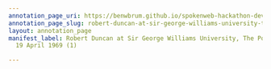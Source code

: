```yaml
---
annotation_page_uri: https://benwbrum.github.io/spokenweb-hackathon-development/annotations/robert-duncan-at-sir-george-williams-university-the-poetry-series-19-april-1969-1--canvas-1-george-bowering.json
annotation_page_slug: robert-duncan-at-sir-george-williams-university-the-poetry-series-19-april-1969-1--canvas-1-george-bowering
layout: annotation_page
manifest_label: Robert Duncan at Sir George Williams University, The Poetry Series,
  19 April 1969 (1)

---
```

